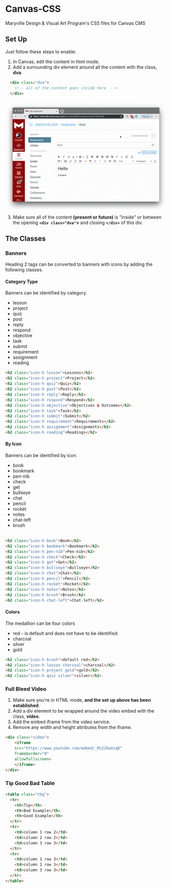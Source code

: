 # Canvas-CSS
Maryville Design & Visual Art Program's CSS files for Canvas CMS  

## Set Up
Just follow these steps to enable:
1. In Canvas, edit the content in html mode.
2. Add a surrounding div element around all the content with the class, **dva**.

  ```html
    <div class="dva">
      <!-- all of the content goes inside here  -->
    </div>
  ```
![Screenshot](gifs/HTMLmode.gif) 

3. Make sure all of the content **(present or future)** is "inside" or between the opening **`<div class="dva"`>** and closing **`</div>`** of this div.
    
## The Classes
### Banners
Heading 2 tags can be converted to banners with icons by adding the following classes.
#### Category Type
Banners can be identified by category.
* lesson
* project
* quiz
* post
* reply 
* respond
* objective
* task
* submit
* requirement
* assignment
* reading 

```html
<h2 class="icon-h lesson">Lessons</h2>
<h2 class="icon-h project">Project</h2>
<h2 class="icon-h quiz">Quiz</h2>
<h2 class="icon-h post">Post</h2>
<h2 class="icon-h reply">Reply</h2>
<h2 class="icon-h respond">Respond</h2>
<h2 class="icon-h objective">Objectives & Outcomes</h2>
<h2 class="icon-h task">Task</h2>
<h2 class="icon-h submit">Submit</h2>
<h2 class="icon-h requirement">Requirements</h2>
<h2 class="icon-h assignment">Assignments</h2>
<h2 class="icon-h reading">Readings</h2>
```
#### By Icon
Banners can be identified by icon.
* book
* bookmark
* pen-nib
* check
* get
* bullseye
* chat
* pencil
* rocket
* notes
* chat-left
* brush
```html

<h2 class="icon-h book">Book</h2>
<h2 class="icon-h bookmark">Bookmark</h2>
<h2 class="icon-h pen-nib">Pen-nib</h2>
<h2 class="icon-h check">Check</h2>
<h2 class="icon-h get">Get</h2>
<h2 class="icon-h bullseye">Bullseye</h2>
<h2 class="icon-h chat">Chat</h2>
<h2 class="icon-h pencil">Pencil</h2>
<h2 class="icon-h rocket">Rocket</h2>
<h2 class="icon-h notes">Notes</h2>
<h2 class="icon-h brush">Brush</h2>
<h2 class="icon-h chat-left">Chat-left</h2>
```

#### Colors
The medallion can be four colors
* red - is default and does not have to be identified.
* charcoal
* silver
* gold

```html
<h2 class="icon-h brush">default red</h2>
<h2 class="icon-h lesson charcoal">charcoal</h2>
<h2 class="icon-h project gold">gold</h2>
<h2 class="icon-h quiz silver">silver</h2>
```

### Full Bleed Video
1. Make sure you're in HTML mode, **and the set up above has been established**.
2. Add a  div element to be wrapped around the video embed with the class, **video**.
3. Add the embed iframe from the video service. 
4. Remove any width and height attributes from the iframe.
```html
<div class="video">
    <iframe 
    src="https://www.youtube.com/embed/_Mz228aUzq8" 
    frameborder="0" 
    allowfullscreen>
    </iframe>
</div>
```

### Tip Good Bad Table
```html
<table class="tbg">
  <tr>
    <th>Tip</th>
    <th>Bad Example</th> 
    <th>Good Example</th>
  </tr>
  <tr>
    <td>column 1 row 2</td>
    <td>column 2 row 2</td> 
    <td>column 3 row 3</td>
  </tr>
  <tr>
    <td>column 1 row 3</td>
    <td>column 2 row 3</td> 
    <td>column 3 row 3</td>
  </tr>
</table>
```

